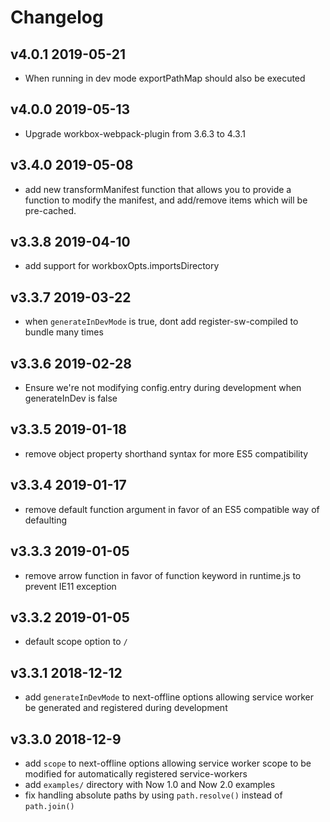 
# Changelog

## v4.0.1 2019-05-21

- When running in dev mode exportPathMap should also be executed 

## v4.0.0 2019-05-13

- Upgrade workbox-webpack-plugin from 3.6.3 to 4.3.1

## v3.4.0 2019-05-08

- add new transformManifest function  that allows you to provide a function to modify the manifest, and add/remove items which will be pre-cached.


## v3.3.8 2019-04-10

- add support for workboxOpts.importsDirectory

## v3.3.7 2019-03-22

- when `generateInDevMode` is true, dont add register-sw-compiled to bundle many times

## v3.3.6 2019-02-28

- Ensure we're not modifying config.entry during development when generateInDev is false

## v3.3.5 2019-01-18

- remove object property shorthand syntax for more ES5 compatibility

## v3.3.4 2019-01-17

- remove default function argument in favor of an ES5 compatible way of defaulting

## v3.3.3 2019-01-05

- remove arrow function in favor of function keyword in runtime.js to prevent IE11 exception

## v3.3.2 2019-01-05

- default scope option to `/`

## v3.3.1 2018-12-12

- add `generateInDevMode` to next-offline options allowing service worker be generated and registered during development

## v3.3.0 2018-12-9

- add `scope` to next-offline options allowing service worker scope to be modified for automatically registered service-workers
- add `examples/` directory with Now 1.0 and Now 2.0 examples
- fix handling absolute paths by using `path.resolve()` instead of `path.join()`